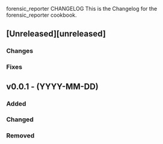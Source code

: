 forensic_reporter CHANGELOG
This is the Changelog for the forensic_reporter cookbook.

## [Unreleased][unreleased]

### Changes

### Fixes

## v0.0.1 - (YYYY-MM-DD)

### Added

### Changed

### Removed

